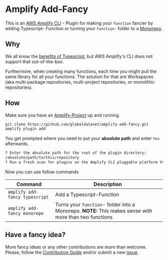 # Amplify Add-Fancy

This is an [AWS Amplify CLI](https://docs.amplify.aws/cli/) - Plugin for making your `function` fancier
by adding Typescript- Function or turning your `function`- folder to a [Monorepo](https://www.atlassian.com/git/tutorials/monorepos).

## Why

We all know the [benefits of Typescript](https://www.typescriptlang.org/why-create-typescript),
but AWS Amplify's CLI does not support that out-of-the-box.

Furthermore, when creating many functions, each time you might pull the same library for all your functions. The solution for that are Workspaces (aka multi-package repositories, multi-project repositories, or monolithic repositories).

## How

Make sure you have an [Amplify-Project](https://docs.amplify.aws/cli/start/install/#configure-the-amplify-cli) up and running.

```bash
git clone https://github.com/globaldatanet/amplify-add-fancy.git
amplify plugin add
```

You get prompted where you need to put your **absolute path** and enter `Yes` afterwards.

```bash
? Enter the absolute path for the root of the plugin directory:
/absolute/path/to/this/repository
? Run a fresh scan for plugins on the Amplify CLI pluggable platform Yes
```

Now you can use follow commands

| Command                        | Description                                                                                            |
| ------------------------------ | ------------------------------------------------------------------------------------------------------ |
| `amplify add-fancy typescript` | Add a Typescript-Function                                                                              |
| `amplify add-fancy monorepo`   | Turns your `function`- folder into a Monorepo. **NOTE:** This makes sense with more than two functions |

## Have a fancy idea?

More fancy ideas or any other contributions are more than welcome.
Please, follow the [Contribution Guide](https://github.com/globaldatanet/amplify-add-fancy/blob/main/CONTRIBUTING.md) and/or submit a new [issue](https://github.com/globaldatanet/amplify-add-fancy/issues/new/choose).